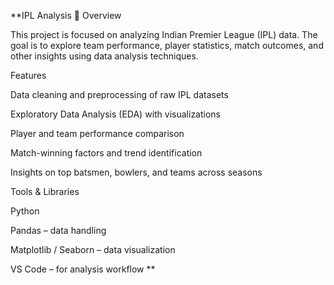 **IPL Analysis 🏏
Overview

This project is focused on analyzing Indian Premier League (IPL) data.
The goal is to explore team performance, player statistics, match outcomes, and other insights using data analysis techniques.

Features

Data cleaning and preprocessing of raw IPL datasets

Exploratory Data Analysis (EDA) with visualizations

Player and team performance comparison

Match-winning factors and trend identification

Insights on top batsmen, bowlers, and teams across seasons

Tools & Libraries

Python

Pandas – data handling

Matplotlib / Seaborn – data visualization

VS Code – for analysis workflow
**
